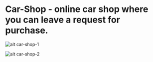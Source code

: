# Car-Shop - online car shop where you can leave a request for purchase.

![alt car-shop-1](https://i.imgur.com/6O8MQ80.jpg)

![alt car-shop-2](https://i.imgur.com/gGHWiLn.jpg)
